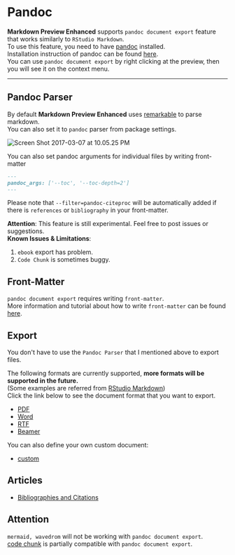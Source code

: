 # Pandoc
**Markdown Preview Enhanced** supports `pandoc document export` feature that works similarly to `RStudio Markdown`.   
To use this feature, you need to have [pandoc](http://pandoc.org/) installed.   
Installation instruction of pandoc can be found [here](http://pandoc.org/installing.html).  
You can use `pandoc document export` by right clicking at the preview, then you will see it on the context menu.  

---

## Pandoc Parser
By default **Markdown Preview Enhanced** uses [remarkable](https://github.com/jonschlinkert/remarkable) to parse markdown.  
You can also set it to `pandoc` parser from package settings.    

![Screen Shot 2017-03-07 at 10.05.25 PM](http://i.imgur.com/NdCJBgR.png)  

You can also set pandoc arguments for individual files by writing front-matter   
```markdown
---
pandoc_args: ['--toc', '--toc-depth=2']
---
```

Please note that `--filter=pandoc-citeproc` will be automatically added if there is `references` or `bibliography` in your front-matter.    

**Attention**: This feature is still experimental. Feel free to post issues or suggestions.    
**Known Issues & Limitations**:  
1. `ebook` export has problem.  
2. `Code Chunk` is sometimes buggy.  

## Front-Matter   
`pandoc document export` requires writing `front-matter`.  
More information and tutorial about how to write `front-matter` can be found [here](https://jekyllrb.com/docs/frontmatter/).

## Export

You don't have to use the `Pandoc Parser` that I mentioned above to export files.    

The following formats are currently supported, **more formats will be supported in the future.**  
(Some examples are referred from [RStudio Markdown](http://rmarkdown.rstudio.com/formats.html))  
Click the link below to see the document format that you want to export.  

* [PDF](pandoc-pdf.md)  
* [Word](pandoc-word.md)
* [RTF](pandoc-rtf.md)
* [Beamer](pandoc-beamer.md)  


You can also define your own custom document:  
* [custom](pandoc-custom.md)

## Articles  
* [Bibliographies and Citations](pandoc-bibliographies-and-citations.md)

## Attention
`mermaid, wavedrom` will not be working with `pandoc document export`.      
[code chunk](code-chunk.md) is partially compatible with `pandoc document export`.    
